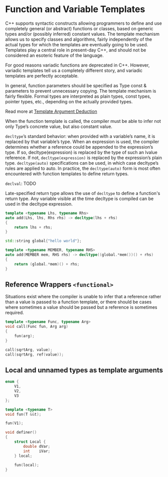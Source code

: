 # Function and Variable Templates

C++ supports syntactic constructs allowing programmers to define and use completely general (or abstract) functions or classes, based on generic types and/or (possibly inferred) constant values. The template mechanism allows us to specify classes and algorithms, fairly independently of the actual types for which the templates are eventually going to be used. Templates play a central role in present-day C++, and should not be considered an esoteric feature of the language. 

For good reasons variadic functions are deprecated in C++. However, variadic templates tell us a completely different story, and variadic templates are perfectly acceptable. 

In general, function parameters should be specified as Type const & parameters to prevent unnecessary copying. The template mechanism is fairly flexible. Formal types are interpreted as plain types, const types, pointer types, etc., depending on the actually provided types.

Read more at [Template Argument Deduction](https://www.ibm.com/support/knowledgecenter/en/SSLTBW_2.2.0/com.ibm.zos.v2r2.cbclx01/template_argument_deduction.htm)

When the function template is called, the compiler must be able to infer not only Type’s concrete value, but also constant value.

`decltype`’s standard behavior: when provided with a variable’s name, it is replaced by that variable’s type. When an expression is used, the compiler determines whether a reference could be appended to the expression’s type. If so, decltype(expression) is replaced by the type of such an lvalue reference. If not, `decltype(expression)` is replaced by the expression’s plain type. `decltype(auto)` specifications can be used, in which case decltype’s rules are applied to auto. In practice, the `decltype(auto)` form is most often encountered with function templates to define return types. 

`declval`: TODO

Late-specified return type allows the use of `decltype` to define a function's return type. Any variable visible at the time decltype is compiled can be used in the decltype expression. 

```cpp
template <typename Lhs, typename Rhs>
auto add(Lhs, lhs, Rhs rhs) -> decltype(lhs + rhs)
{
    return lhs + rhs;
}
```

```cpp
std::string global{"hello world"};

template <typename MEMBER, typename RHS>
auto add(MEMBER mem, RHS rhs) -> decltype((global.*mem())() + rhs)
{
    return (global.*mem)() + rhs;
}
```

## Reference Wrappers `<functional>`

Situations exist where the compiler is unable to infer that a reference rather than a value is passed to a function template, or there should be cases where sometimes a value should be passed but a reference is sometimes required.

```cpp
template <typename Func, typename Arg>
void call(Func fun, Arg arg)
{
    fun(arg);
}

call(sqrtArg, value);
call(sqrtArg, ref(value));
```

## Local and unnamed types as template arguments

```cpp
enum {
    V1,
    V2,
    V3
};

template <typename T>
void fun(T &&t);

fun(V1);
```

```cpp
void definer()
{
    struct Local {
        double dVar;
        int    iVar;
    } local;
    
    fun(local);
}
```
